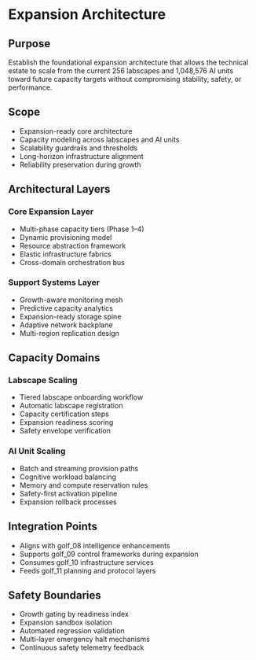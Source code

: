 # Expansion Architecture

## Purpose

Establish the foundational expansion architecture that allows the technical estate to scale from the current 256 labscapes and 1,048,576 AI units toward future capacity targets without compromising stability, safety, or performance.

## Scope

- Expansion-ready core architecture
- Capacity modeling across labscapes and AI units
- Scalability guardrails and thresholds
- Long-horizon infrastructure alignment
- Reliability preservation during growth

## Architectural Layers

### Core Expansion Layer

- Multi-phase capacity tiers (Phase 1–4)
- Dynamic provisioning model
- Resource abstraction framework
- Elastic infrastructure fabrics
- Cross-domain orchestration bus

### Support Systems Layer

- Growth-aware monitoring mesh
- Predictive capacity analytics
- Expansion-ready storage spine
- Adaptive network backplane
- Multi-region replication design

## Capacity Domains

### Labscape Scaling

- Tiered labscape onboarding workflow
- Automatic labscape registration
- Capacity certification steps
- Expansion readiness scoring
- Safety envelope verification

### AI Unit Scaling

- Batch and streaming provision paths
- Cognitive workload balancing
- Memory and compute reservation rules
- Safety-first activation pipeline
- Expansion rollback processes

## Integration Points

- Aligns with golf_08 intelligence enhancements
- Supports golf_09 control frameworks during expansion
- Consumes golf_10 infrastructure services
- Feeds golf_11 planning and protocol layers

## Safety Boundaries

- Growth gating by readiness index
- Expansion sandbox isolation
- Automated regression validation
- Multi-layer emergency halt mechanisms
- Continuous safety telemetry feedback
